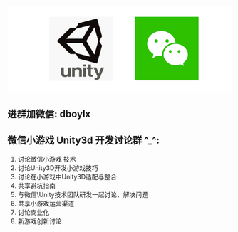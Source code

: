 ![This is an image](/logo.png)


## 进群加微信: dboylx
## 微信小游戏 Unity3d 开发讨论群 ^_^:
 1. 讨论微信小游戏 技术
 2. 讨论Unity3D开发小游戏技巧
 3. 讨论在小游戏中Unity3D适配与整合
 4. 共享避坑指南
 5. 与微信\Unity技术团队研发一起讨论、解决问题
 6. 共享小游戏运营渠道
 7. 讨论商业化
 8. 新游戏创新讨论

